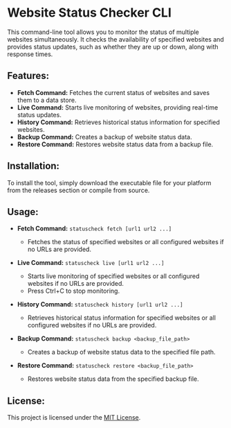 # Website Status Checker CLI

This command-line tool allows you to monitor the status of multiple websites simultaneously. It checks the availability of specified websites and provides status updates, such as whether they are up or down, along with response times.

## Features:
- **Fetch Command:** Fetches the current status of websites and saves them to a data store.
- **Live Command:** Starts live monitoring of websites, providing real-time status updates.
- **History Command:** Retrieves historical status information for specified websites.
- **Backup Command:** Creates a backup of website status data.
- **Restore Command:** Restores website status data from a backup file.

## Installation:
To install the tool, simply download the executable file for your platform from the releases section or compile from source.

## Usage:
- **Fetch Command:** `statuscheck fetch [url1 url2 ...]`
    - Fetches the status of specified websites or all configured websites if no URLs are provided.

- **Live Command:** `statuscheck live [url1 url2 ...]`
    - Starts live monitoring of specified websites or all configured websites if no URLs are provided.
    - Press Ctrl+C to stop monitoring.

- **History Command:** `statuscheck history [url1 url2 ...]`
    - Retrieves historical status information for specified websites or all configured websites if no URLs are provided.

- **Backup Command:** `statuscheck backup <backup_file_path>`
    - Creates a backup of website status data to the specified file path.

- **Restore Command:** `statuscheck restore <backup_file_path>`
    - Restores website status data from the specified backup file.

## License:
This project is licensed under the [MIT License](LICENSE).
